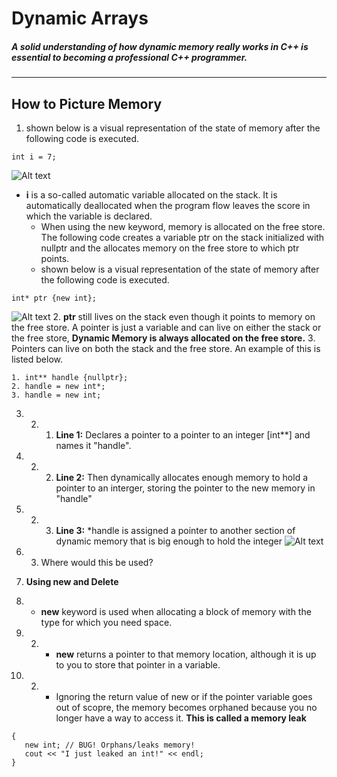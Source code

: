 # Dynamic Arrays
##### A solid understanding of how dynamic memory really works in C++ is essential to becoming a professional C++ programmer.
***
## How to Picture Memory
1. shown below is a visual representation of the state of memory after the following code is executed.
```
int i = 7;
```
![Alt text](https://learning.oreilly.com/api/v2/epubs/urn%3Aorm%3Abook%3A9781119695400/files/images/c07f001.png)
- **i** is a so-called automatic variable allocated on the stack. It is automatically deallocated when the program flow leaves the score in which the variable is declared. 
    - When using the new keyword, memory is allocated on the free store. The following code creates a variable ptr on the stack initialized with nullptr and the allocates memory on the free store to which ptr points. 
    - shown below is a visual representation of the state of memory after the following code is executed.
```
int* ptr {new int};
```
![Alt text](https://learning.oreilly.com/api/v2/epubs/urn%3Aorm%3Abook%3A9781119695400/files/images/c07f002.png)
2. **ptr** still lives on the stack even though it points to memory on the free store. A pointer is just a variable and can live on either the stack or the free store, **Dynamic Memory is always allocated on the free store.**
3. Pointers can live on both the stack and the free store. An example of this is listed below.
```
1. int** handle {nullptr};
2. handle = new int*;
3. handle = new int;
```
3. 2. 1. **Line 1:** Declares a pointer to a pointer to an integer [int**] and names it "handle". 
3. 2. 2. **Line 2:** Then dynamically allocates enough memory to hold a pointer to an interger, storing the pointer to the new memory in "handle"
3. 2. 3. **Line 3:** *handle is assigned a pointer to another section of dynamic memory that is big enough to hold the integer
![Alt text](https://learning.oreilly.com/api/v2/epubs/urn%3Aorm%3Abook%3A9781119695400/files/images/c07f003.png)
3. 3. Where would this be used?

4. **Using new and Delete**
4. - **new** keyword is used when allocating a block of memory with the type for which you need space.
4. 2. - **new** returns a pointer to that memory location, although it is up to you to store that pointer in a variable.
4. 2. - Ignoring the return value of new or if the pointer variable goes out of scopre, the memory becomes orphaned because you no longer have a way to access it. **This is called a memory leak**
```void leaky()
{
   new int; // BUG! Orphans/leaks memory!
   cout << "I just leaked an int!" << endl;
}
```